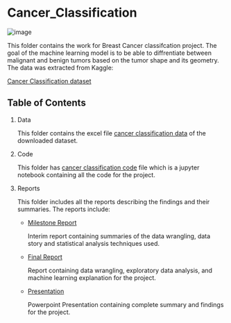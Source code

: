 # Cancer_Classification

![image](https://s3.amazonaws.com/utep-uploads/wp-content/uploads/online-regis-college/2018/03/12110152/RCMSN-Oct-1.jpg)

This folder contains the work for Breast Cancer classifcation project. The goal of the machine learning model is to be able to diffrentiate between malignant and benign tumors based on the tumor shape and its geometry. 
The data was extracted from Kaggle:

[Cancer Classification dataset](https://www.kaggle.com/uciml/breast-cancer-wisconsin-data)

## Table of Contents

1. Data

   This folder contains the excel file  [cancer classification data](https://github.com/mugdhapai/Cancer_Classification/blob/main/Data/data.csv) of the downloaded dataset. 

2. Code

   This folder has [cancer classification code](https://github.com/mugdhapai/Cancer_Classification/blob/main/Code/cancer_classification.ipynb) file which is a jupyter notebook containing all    the code for the project.

3. Reports

   This folder includes all the reports describing the findings and their summaries. The reports include:
   
   - [Milestone Report](https://github.com/mugdhapai/Cancer_Classification/blob/main/Reports/Milestone%20report.pdf)
     
     Interim report containing summaries of the data wrangling, data story and statistical analysis techniques used. 
   
   - [Final Report](https://github.com/mugdhapai/Cancer_Classification/blob/main/Reports/Final%20report.pdf)
     
     Report containing data wrangling, exploratory data analysis, and machine learning explanation for the project.
   
   - [Presentation](https://github.com/mugdhapai/Cancer_Classification/blob/main/Reports/Cancer%20Classification%20Presentation.pdf)
     
     Powerpoint Presentation containing complete summary and findings for the project.
